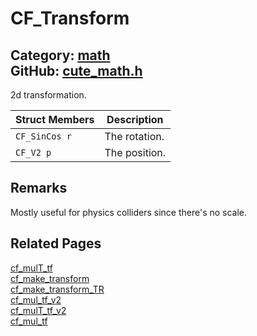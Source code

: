 [](../header.md ':include')

# CF_Transform

Category: [math](https://github.com/RandyGaul/cute_framework/blob/master/docs/api_reference?id=math)  
GitHub: [cute_math.h](https://github.com/RandyGaul/cute_framework/blob/master/include/cute_math.h)  
---

2d transformation.

Struct Members | Description
--- | ---
`CF_SinCos r` | The rotation.
`CF_V2 p` | The position.

## Remarks

Mostly useful for physics colliders since there's no scale.

## Related Pages

[cf_mulT_tf](https://github.com/RandyGaul/cute_framework/blob/master/docs/math/cf_mult_tf.md)  
[cf_make_transform](https://github.com/RandyGaul/cute_framework/blob/master/docs/math/cf_make_transform.md)  
[cf_make_transform_TR](https://github.com/RandyGaul/cute_framework/blob/master/docs/math/cf_make_transform_tr.md)  
[cf_mul_tf_v2](https://github.com/RandyGaul/cute_framework/blob/master/docs/math/cf_mul_tf_v2.md)  
[cf_mulT_tf_v2](https://github.com/RandyGaul/cute_framework/blob/master/docs/math/cf_mult_tf_v2.md)  
[cf_mul_tf](https://github.com/RandyGaul/cute_framework/blob/master/docs/math/cf_mul_tf.md)  

